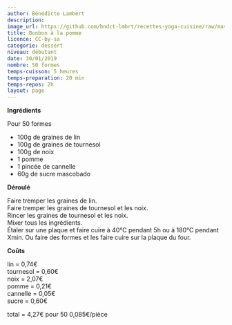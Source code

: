```yaml
---
author: Bénédicte Lambert
description: 
image_url: https://github.com/bndct-lmbrt/recettes-yoga-cuisine/raw/master/medias/bonbon-lin-pomme.jpg
title: Bonbon à la pomme
licence: CC-by-sa
categorie: dessert
niveau: débutant
date: 30/01/2019
nombre: 50 formes
temps-cuisson: 5 heures
temps-preparation: 20 min
temps-repos: 2h
layout: page
---
```



**Ingrédients**  
 

Pour 50 formes 

* 100g de graines de lin
* 100g de graines de tournesol
* 100g de noix
* 1 pomme
* 1 pincée de cannelle
* 60g de sucre mascobado


**Déroulé**  
 
Faire tremper les graines de lin.  
Faire tremper les graines de tournesol et les noix.  
Rincer les graines de tournesol et les noix.  
Mixer tous les ingrédients.  
Étaler sur une plaque et faire cuire à 40°C pendant 5h ou à 180°C pendant Xmin.
Ou faire des formes et les faire cuire sur la plaque du four.
 
**Coûts** 

lin = 0,74€  
tournesol = 0,60€  
noix = 2,07€  
pomme = 0,21€  
cannelle = 0,05€  
sucre = 0,60€

total = 4,27€ pour 50
				0,085€/pièce
